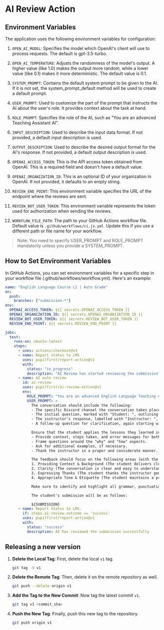 # AI Review Action

## Environment Variables

The application uses the following environment variables for configuration:

1. `OPEN_AI_MODEL`: Specifies the model which OpenAI's client will use to process requests. The default is gpt-3.5-turbo.

2. `OPEN_AI_TEMPERATURE`: Adjusts the randomness of the model's output. A higher value (like 1.0) makes the output more random, while a lower value (like 0.1) makes it more deterministic. The default value is 0.1.

3. `SYSTEM_PROMPT`: Contains the default system prompt to be given to the AI. If it is not set, the system_prompt_default method will be used to create a default prompt.

4. `USER_PROMPT`: Used to customize the part of the prompt that instructs the AI about the user's role. It provides context about the task at hand.

5. `ROLE_PROMPT`: Specifies the role of the AI, such as "You are an advanced Teaching Assistant AI".

6. `INPUT_DESCRIPTION`: Used to describe the input data format. If not provided, a default input description is used.

7. `OUTPUT_DESCRIPTION`: Used to describe the desired output format for the AI's response. If not provided, a default output description is used.
8. `OPENAI_ACCESS_TOKEN`: This is the API access token obtained from OpenAI. This is a required field and doesn't have a default value.
9. `OPENAI_ORGANIZATION_ID`: This is an optional ID of your organization in OpenAI. If not provided, it defaults to an empty string.
10. `REVIEW_END_POINT`: This environment variable specifies the URL of the endpoint where the reviews are sent.
11. `REVIEW_BOT_USER_TOKEN`: This environment variable represents the token used for authorization when sending the reviews.
12. `WORKFLOW_FILE_PATH`: The path to your GitHub Actions workflow file. Default value is `.github/workflows/ci.js.yml`. Update this if you use a different path or file name for your workflow.

> Note: You need to specify USER_PROMPT and ROLE_PROMPT mandatorily unless you provide a SYSTEM_PROMPT.

## How to Set Environment Variables

In GitHub Actions, you can set environment variables for a specific step in your workflow file (.github/workflows/workflow.yml). Here's an example:

```yaml
name: "English Language Course L1 | Auto Grade"
on:
  push:
    branches: ["submission-*"]
env:
  OPENAI_ACCESS_TOKEN: ${{ secrets.OPENAI_ACCESS_TOKEN }}
  OPENAI_ORGANIZATION_ID: ${{ secrets.OPENAI_ORGANIZATION_ID }}
  REVIEW_BOT_USER_TOKEN: ${{ secrets.REVIEW_BOT_USER_TOKEN }}
  REVIEW_END_POINT: ${{ secrets.REVIEW_END_POINT }}

jobs:
  test:
    runs-on: ubuntu-latest
    steps:
      - uses: actions/checkout@v3
      - name: Report status to LMS
        uses: pupilfirst/report-action@v1
        with:
          status: "in_progress"
          description: "AI Review has started reviewing the submission"
      - name: AI auto review
        id: ai-review
        uses: pupilfirst/ai-review-action@v1
        env:
          ROLE_PROMPT: "You are an advanced English Language Teaching Assistant AI. Your task involves reviewing and providing feedback on student submissions, paying meticulous attention to grammar, punctuation, and style errors."
          USER_PROMPT: >
            The conversation should include the following:
            - The specific Discord channel the conversation takes place in.
            - The initial question, marked with "Student: ", outlining the student's doubt.
            - The instructor's response, labelled with "Instructor: ", that provides a solution.
            - A follow-up question for clarification, again starting with "Student: ", to delve into what the instructor meant.

            Ensure that the student applies the lessons they learned in the current level:
            - Provide context, steps taken, and error messages for both the initial question and the follow-up.
            - Frame questions around the "why" and "how" aspects.
            - Ask for additional examples, if necessary.
            - Thank the instructor in a proper and considerate manner.

            The feedback should focus on the following areas (with the ideal condition in brackets):
            1. Providing Context & Background (The student delivers clear and detailed context, steps taken, and error messages).
            2. Clarity (The conversation is clear and easy to understand throughout).
            3. Expressing Thanks (The student thanks the instructor genuinely and appropriately).
            4. Appropriate Tone & Etiquette (The student maintains a professional and respectful tone throughout the conversation).

            Make sure to identify and highlight all grammar, punctuation, and style errors.

            The student's submission will be as follows:

            ${SUBMISSION}
      - name: Report Status to LMS.
        if: steps.ai-review.outcome == 'success'
        uses: pupilfirst/report-action@v1
        with:
          status: "success"
          description: AI has reviewed the submission successfully
```

## Releasing a new version

1. **Delete the Local Tag**: First, delete the local `v1` tag.

   ```bash
   git tag -d v1
   ```

2. **Delete the Remote Tag**: Then, delete it on the remote repository as well.

   ```bash
   git push --delete origin v1
   ```

3. **Add the Tag to the New Commit**: Now tag the latest commit `v1`.

   ```bash
   git tag v1 <commit_sha>
   ```

4. **Push the New Tag**: Finally, push this new tag to the repository.
   ```bash
   git push origin v1
   ```
